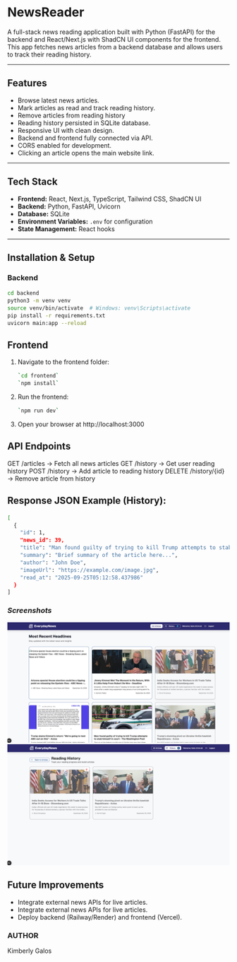 # NewsReader

A full-stack news reading application built with Python (FastAPI) for the backend and React/Next.js with ShadCN UI components for the frontend.  
This app fetches news articles from a backend database and allows users to track their reading history.

---

## Features
- Browse latest news articles.
- Mark articles as read and track reading history.
- Remove articles from reading history 
- Reading history persisted in SQLite database.
- Responsive UI with clean design.
- Backend and frontend fully connected via API.
- CORS enabled for development.
- Clicking an article opens the main website link.

---

## Tech Stack
- **Frontend:** React, Next.js, TypeScript, Tailwind CSS, ShadCN UI
- **Backend:** Python, FastAPI, Uvicorn
- **Database:** SQLite
- **Environment Variables:** `.env` for configuration
- **State Management:** React hooks

---

## Installation & Setup

### Backend
```bash
cd backend
python3 -m venv venv
source venv/bin/activate  # Windows: venv\Scripts\activate
pip install -r requirements.txt
uvicorn main:app --reload
```

## Frontend
1. Navigate to the frontend folder:
    ```bash
    `cd frontend`
    `npm install`
2. Run the frontend:
    ```bash
    `npm run dev`
3. Open your browser at http://localhost:3000

## API Endpoints
GET /articles           → Fetch all news articles
GET /history            → Get user reading history
POST /history           → Add article to reading history
DELETE /history/{id}    → Remove article from history


## Response JSON Example (History):

```bash
[
  {
    "id": 1,
    "news_id": 39,
    "title": "Man found guilty of trying to kill Trump attempts to stab himself in court - The Washington Post",
    "summary": "Brief summary of the article here...",
    "author": "John Doe",
    "imageUrl": "https://example.com/image.jpg",
    "read_at": "2025-09-25T05:12:58.437986"
  }
]

```


### ***Screenshots***
![WatchPick home page Screenshot](assets/homepage.png)
![WatchPick home page Screenshot](assets/read-section.png)

## Future Improvements
- Integrate external news APIs for live articles.
- Integrate external news APIs for live articles.
- Deploy backend (Railway/Render) and frontend (Vercel).


### AUTHOR

Kimberly Galos